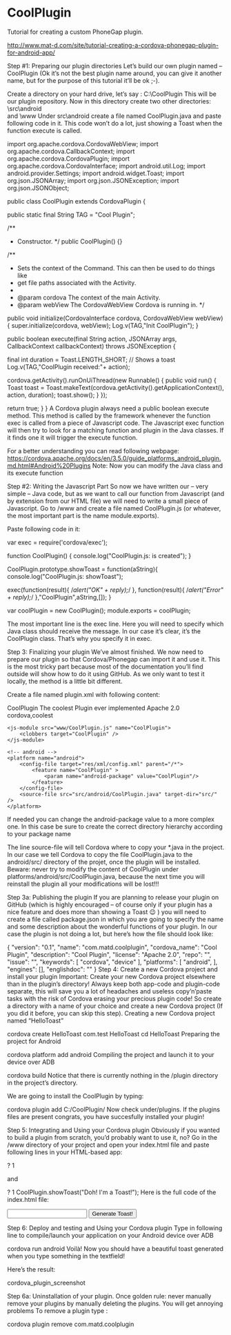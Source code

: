 # CoolPlugin
Tutorial for creating a custom PhoneGap plugin.

http://www.mat-d.com/site/tutorial-creating-a-cordova-phonegap-plugin-for-android-app/


Step #1: Preparing our plugin directories
Let’s build our own plugin named – CoolPlugin (Ok it’s not the best plugin name around, you can give it another name, but for the purpose of this tutorial it’ll be ok ;-).

Create a directory on your hard drive, let’s say :
C:\CoolPlugin
This will be our plugin repository. Now in this directory create two other directories:
\src\android\
and
\www
Under  src\android create a file named CoolPlugin.java and paste following code in it.
This code won’t do a lot, just showing a Toast when the function execute is called.


import org.apache.cordova.CordovaWebView;
import org.apache.cordova.CallbackContext;
import org.apache.cordova.CordovaPlugin;
import org.apache.cordova.CordovaInterface;
import android.util.Log;
import android.provider.Settings;
import android.widget.Toast;
import org.json.JSONArray;
import org.json.JSONException;
import org.json.JSONObject;
 
public class CoolPlugin extends CordovaPlugin {
 
public static final String TAG = "Cool Plugin";
 
/**
* Constructor.
*/
public CoolPlugin() {}
 
/**
* Sets the context of the Command. This can then be used to do things like
* get file paths associated with the Activity.
*
* @param cordova The context of the main Activity.
* @param webView The CordovaWebView Cordova is running in.
*/
 
public void initialize(CordovaInterface cordova, CordovaWebView webView) {
super.initialize(cordova, webView);
Log.v(TAG,"Init CoolPlugin");
}
 
public boolean execute(final String action, JSONArray args, CallbackContext callbackContext) throws JSONException {
         
final int duration = Toast.LENGTH_SHORT;
// Shows a toast
Log.v(TAG,"CoolPlugin received:"+ action);
 
         
cordova.getActivity().runOnUiThread(new Runnable() {
public void run() {
Toast toast = Toast.makeText(cordova.getActivity().getApplicationContext(), action, duration);
toast.show();
}
});
 
return true;
}
}
A Cordova plugin always need a public boolean execute method. This method is called by the framework whenever the function exec is called from a piece of Javascript code. The Javascript exec function will then try to look for a matching function and plugin in the Java classes. If it finds one it will trigger the execute function.

For a better understanding you can read following webpage:
https://cordova.apache.org/docs/en/3.5.0/guide_platforms_android_plugin.md.html#Android%20Plugins
Note: Now you can modify the Java class and its execute function

 

Step #2: Writing the Javascript Part
So now we have written our – very simple – Java code, but as we want to call our function from Javascript (and by extension from our HTML file) we will need to write a small piece of Javascript.
Go to /www and create a file named CoolPlugin.js (or whatever, the most important part is the name module.exports).

Paste following code in it:

var exec = require('cordova/exec');

function CoolPlugin() { 
 console.log("CoolPlugin.js: is created");
}

CoolPlugin.prototype.showToast = function(aString){
 console.log("CoolPlugin.js: showToast");

 exec(function(result){
     /*alert("OK" + reply);*/
   },
  function(result){
    /*alert("Error" + reply);*/
   },"CoolPlugin",aString,[]);
}

 var coolPlugin = new CoolPlugin();
 module.exports = coolPlugin;

The most important line is the exec line. Here you will need to specify which Java class should receive the message. In our case it’s clear, it’s the CoolPlugin class. That’s why you specify it in exec.

Step 3: Finalizing your plugin
We’ve almost finished. We now need to prepare our plugin so that Cordova/Phonegap can import it and use it.
This is the most tricky part because most of the documentation you’ll find outside will show how to do it using GitHub. As we only want to test it locally, the method is a little bit different.

Create a file named plugin.xml with following content:

<?xml version="1.0" encoding="UTF-8"?>
<plugin xmlns="http://apache.org/cordova/ns/plugins/1.0"
    xmlns:android="http://schemas.android.com/apk/res/android"
    id="com.matd.coolplugin"
    version="0.2.11">
    <name>CoolPlugin</name>
    <description>The coolest Plugin ever implemented</description>
    <license>Apache 2.0</license>
    <keywords>cordova,coolest</keywords>
    <repo></repo>
    <issue></issue>

    <js-module src="www/CoolPlugin.js" name="CoolPlugin">
        <clobbers target="CoolPlugin" />
    </js-module>

    <!-- android -->
    <platform name="android">
        <config-file target="res/xml/config.xml" parent="/*">
            <feature name="CoolPlugin" >
                <param name="android-package" value="CoolPlugin"/>
            </feature>
        </config-file>
        <source-file src="src/android/CoolPlugin.java" target-dir="src/" />
    </platform>

</plugin>
If needed you can change the android-package value to a more complex one. In this case be sure to create the correct directory hierarchy according to your package name

The line source-file will tell Cordova where to copy your *.java in the project. In our case we tell Cordova to copy the file CoolPlugin.java to the android/src/ directory of the projet, once the plugin will be installed.
Beware: never try to modify the content of CoolPlugin under platforms/android/src/CoolPlugin.java, because the next time you will reinstall the plugin all your modifications will be lost!!!

Step 3a: Publishing the plugin
If you are planning to release your plugin on GitHub (which is highly encouraged – of course only if your plugin has a nice feature and does more than showing a Toast 😉 ) you will need to create a file called package.json in which you are going to specify the name and some description about the wonderful functions of your plugin. In our case the plugin is not doing a lot, but here’s how the file should look like:

{
    "version": "0.1",
    "name": "com.matd.coolplugin",
    "cordova_name": "Cool Plugin",
    "description": "Cool Plugin",
    "license": "Apache 2.0",
    "repo": "",
    "issue": "",
    "keywords": [
        "cordova",
        "device"
    ],
    "platforms": [
        "android",
    ],
    "engines": [],
    "englishdoc": ""
}
Step 4: Create a new Cordova project and install your plugin
Important: Create your new  Cordova project elsewhere than in the plugin’s directory! Always keep both app-code and plugin-code separate, this will save you a lot of headaches and useless copy’n’paste tasks with the risk of Cordova erasing your precious plugin code!
So create a directory with a name of your choice and create a new Cordova project (If you did it before, you can skip this step).
Creating a new Cordova project named “HelloToast”

cordova create HelloToast com.test HelloToast
cd HelloToast
Preparing the project for Android

cordova platform add android
Compiling the project and launch it to your device over ADB

cordova build
Notice that there is currently nothing in the /plugin directory in the project’s directory.

We are going to install the CoolPlugin by typing:

cordova plugin add C:/CoolPlugin/
Now check under/plugins. If the plugins files are present congrats, you have succesfully installed your plugin!

 

Step 5: Integrating and Using your Cordova plugin
Obviously if you wanted to build a plugin from scratch, you’d probably want to use it, no?
Go in the /www directory of your project and open your index.html file and paste following lines in your HTML-based app:

?
1
<script type="text/javascript" src="CoolPlugin.js"></script>
and

?
1
CoolPlugin.showToast("Doh! I'm a Toast!");
Here is the full code of the index.html file:

 

<html>
 <head>

 <meta charset="utf-8" />

 <meta name="format-detection" content="telephone=no" />

 <!-- WARNING: for iOS 7, remove the width=device-width and height=device-height attributes. See https://issues.apache.org/jira/browse/CB-4323 -->
 <meta name="viewport" content="user-scalable=no, initial-scale=1, maximum-scale=1, minimum-scale=1, width=device-width, height=device-height, target-densitydpi=device-dpi" />
 <link rel="stylesheet" type="text/css" href="css/index.css" />
 <meta name="msapplication-tap-highlight" content="no" />
 <title>Cool Plugin Test</title>
 </head>
 <body>
 <div class="app">
 <script type="text/javascript" src="cordova.js"></script>
 <script type="text/javascript" src="CoolPlugin.js"></script>
 <script type="text/javascript" src="js/index.js"></script>
 <script type="text/javascript">
 
 app.initialize();
 
 function showToast()
 {
 var textValue = document.getElementById("myText").value;
 CoolPlugin.showToast(textValue);
 }
 
 function onDeviceReady() {
 // console.log("Device ready");
 }
 document.addEventListener("deviceready", onDeviceReady, false);
 </script>
 
 <input type="text" id="myText" text="Doh! I'm a Toast!"></input>
 <button id="myButton" title="" onclick="showToast()">Generate Toast!</button>
 <p>
 </p>
 
 </body>
</html>
Step 6: Deploy and testing and Using your Cordova plugin
Type in following line to compile/launch your application on your Android device over ADB

cordova run android
Voilà! Now you should have a beautiful toast generated when you type something in the textfield!

Here’s the result:

cordova_plugin_screenshot

 

Step 6a: Uninstallation of your plugin.
Once golden rule: never manually remove your plugins by manually deleting the plugins. You will get annoying problems
To remove a plugin type :

cordova plugin remove com.matd.coolplugin
